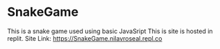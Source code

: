 # SnakeGame
 This is a snake game used using basic JavaSript
This is site is hosted in replit.
Site Link: https://SnakeGame.nilavroseal.repl.co
